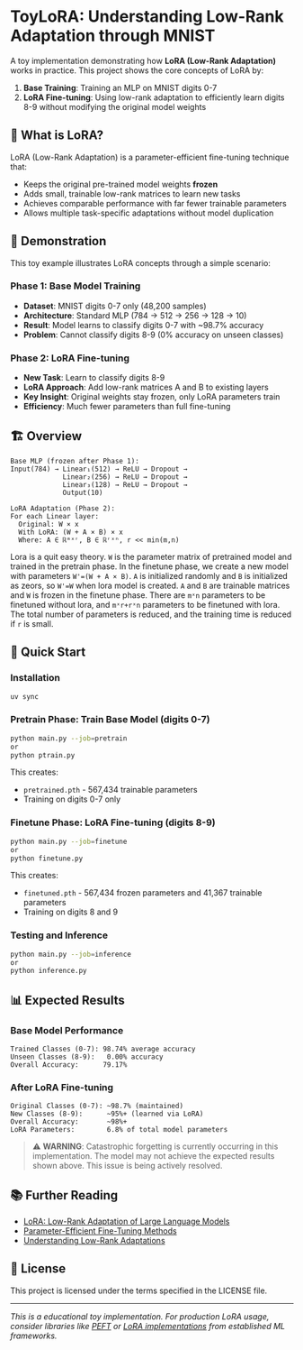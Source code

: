 # ToyLoRA: Understanding Low-Rank Adaptation through MNIST

A toy implementation demonstrating how **LoRA (Low-Rank Adaptation)** works in practice. This project shows the core concepts of LoRA by:

1. **Base Training**: Training an MLP on MNIST digits 0-7
2. **LoRA Fine-tuning**: Using low-rank adaptation to efficiently learn digits 8-9 without modifying the original model weights

## 🎯 What is LoRA?

LoRA (Low-Rank Adaptation) is a parameter-efficient fine-tuning technique that:
- Keeps the original pre-trained model weights **frozen**
- Adds small, trainable low-rank matrices to learn new tasks
- Achieves comparable performance with far fewer trainable parameters
- Allows multiple task-specific adaptations without model duplication

## 🧠 Demonstration

This toy example illustrates LoRA concepts through a simple scenario:

### Phase 1: Base Model Training
- **Dataset**: MNIST digits 0-7 only (48,200 samples)
- **Architecture**: Standard MLP (784 → 512 → 256 → 128 → 10)
- **Result**: Model learns to classify digits 0-7 with ~98.7% accuracy
- **Problem**: Cannot classify digits 8-9 (0% accuracy on unseen classes)

### Phase 2: LoRA Fine-tuning
- **New Task**: Learn to classify digits 8-9
- **LoRA Approach**: Add low-rank matrices A and B to existing layers
- **Key Insight**: Original weights stay frozen, only LoRA parameters train
- **Efficiency**: Much fewer parameters than full fine-tuning

## 🏗️ Overview

```
Base MLP (frozen after Phase 1):
Input(784) → Linear₁(512) → ReLU → Dropout → 
             Linear₂(256) → ReLU → Dropout → 
             Linear₃(128) → ReLU → Dropout → 
             Output(10)

LoRA Adaptation (Phase 2):
For each Linear layer:
  Original: W × x
  With LoRA: (W + A × B) × x
  Where: A ∈ ℝᵐˣʳ, B ∈ ℝʳˣⁿ, r << min(m,n)
```

Lora is a quit easy theory. `W` is the parameter matrix of pretrained model and trained in the pretrain phase. In the finetune phase, we create a new model with parameters `W'=(W + A × B)`. `A` is initialized randomly and `B` is initialized as zeors, so `W'=W` when lora model is created. `A` and `B` are trainable matrices and `W` is frozen in the finetune phase. There are `mˣn` parameters to be finetuned without lora, and `mˣr+rˣn` parameters to be finetuned with lora. The total number of parameters is reduced, and the training time is reduced if `r` is small.

## 🚀 Quick Start

### Installation
```bash
uv sync
```
### Pretrain Phase: Train Base Model (digits 0-7)
```bash
python main.py --job=pretrain
or
python ptrain.py
```

This creates:
- `pretrained.pth` - 567,434 trainable parameters
- Training on digits 0-7 only

### Finetune Phase: LoRA Fine-tuning (digits 8-9)
```bash
python main.py --job=finetune
or
python finetune.py
```
This creates:
- `finetuned.pth` - 567,434 frozen parameters and 41,367 trainable parameters
- Training on digits 8 and 9

### Testing and Inference
```bash
python main.py --job=inference
or
python inference.py
```

## 📊 Expected Results

### Base Model Performance
```
Trained Classes (0-7): 98.74% average accuracy
Unseen Classes (8-9):   0.00% accuracy
Overall Accuracy:      79.17%
```

### After LoRA Fine-tuning
```
Original Classes (0-7): ~98.7% (maintained)
New Classes (8-9):      ~95%+ (learned via LoRA)
Overall Accuracy:       ~98%+
LoRA Parameters:        6.8% of total model parameters
```

> ⚠️ **WARNING**: Catastrophic forgetting is currently occurring in this implementation. The model may not achieve the expected results shown above. This issue is being actively resolved.


## 📚 Further Reading

- [LoRA: Low-Rank Adaptation of Large Language Models](https://arxiv.org/abs/2106.09685)
- [Parameter-Efficient Fine-Tuning Methods](https://arxiv.org/abs/2110.04366)
- [Understanding Low-Rank Adaptations](https://arxiv.org/abs/2106.09685)

## 📄 License

This project is licensed under the terms specified in the LICENSE file.

---

*This is a educational toy implementation. For production LoRA usage, consider libraries like [PEFT](https://github.com/huggingface/peft) or [LoRA implementations](https://github.com/microsoft/LoRA) from established ML frameworks.*